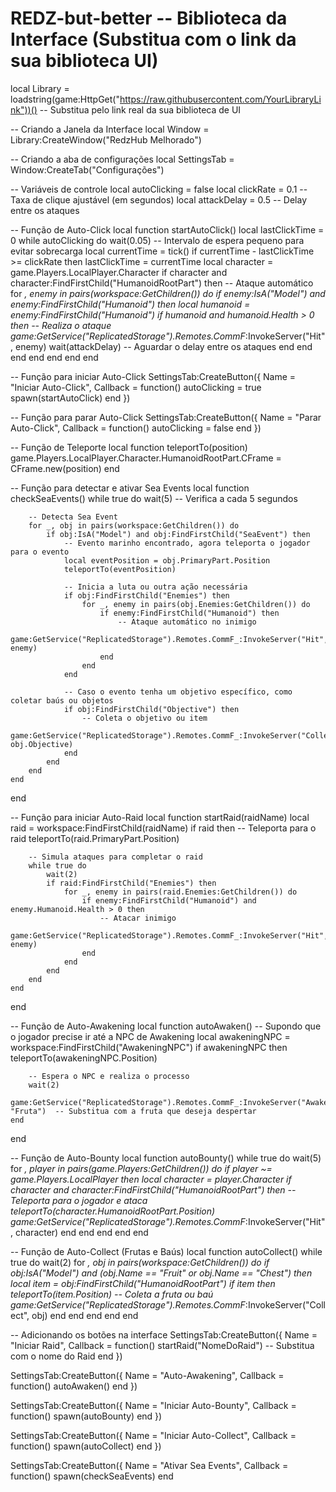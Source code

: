 # REDZ-but-better                                                                                                                                                                                                                                             -- Biblioteca da Interface (Substitua com o link da sua biblioteca UI)
local Library = loadstring(game:HttpGet("https://raw.githubusercontent.com/YourLibraryLink"))()  -- Substitua pelo link real da sua biblioteca de UI

-- Criando a Janela da Interface
local Window = Library:CreateWindow("RedzHub Melhorado")

-- Criando a aba de configurações
local SettingsTab = Window:CreateTab("Configurações")

-- Variáveis de controle
local autoClicking = false
local clickRate = 0.1  -- Taxa de clique ajustável (em segundos)
local attackDelay = 0.5  -- Delay entre os ataques

-- Função de Auto-Click
local function startAutoClick()
    local lastClickTime = 0
    while autoClicking do
        wait(0.05)  -- Intervalo de espera pequeno para evitar sobrecarga
        local currentTime = tick()
        if currentTime - lastClickTime >= clickRate then
            lastClickTime = currentTime
            local character = game.Players.LocalPlayer.Character
            if character and character:FindFirstChild("HumanoidRootPart") then
                -- Ataque automático
                for _, enemy in pairs(workspace:GetChildren()) do
                    if enemy:IsA("Model") and enemy:FindFirstChild("Humanoid") then
                        local humanoid = enemy:FindFirstChild("Humanoid")
                        if humanoid and humanoid.Health > 0 then
                            -- Realiza o ataque
                            game:GetService("ReplicatedStorage").Remotes.CommF_:InvokeServer("Hit", enemy)
                            wait(attackDelay)  -- Aguardar o delay entre os ataques
                        end
                    end
                end
            end
        end
    end
end

-- Função para iniciar Auto-Click
SettingsTab:CreateButton({
    Name = "Iniciar Auto-Click",
    Callback = function()
        autoClicking = true
        spawn(startAutoClick)
    end
})

-- Função para parar Auto-Click
SettingsTab:CreateButton({
    Name = "Parar Auto-Click",
    Callback = function()
        autoClicking = false
    end
})

-- Função de Teleporte
local function teleportTo(position)
    game.Players.LocalPlayer.Character.HumanoidRootPart.CFrame = CFrame.new(position)
end

-- Função para detectar e ativar Sea Events
local function checkSeaEvents()
    while true do
        wait(5)  -- Verifica a cada 5 segundos

        -- Detecta Sea Event
        for _, obj in pairs(workspace:GetChildren()) do
            if obj:IsA("Model") and obj:FindFirstChild("SeaEvent") then
                -- Evento marinho encontrado, agora teleporta o jogador para o evento
                local eventPosition = obj.PrimaryPart.Position
                teleportTo(eventPosition)

                -- Inicia a luta ou outra ação necessária
                if obj:FindFirstChild("Enemies") then
                    for _, enemy in pairs(obj.Enemies:GetChildren()) do
                        if enemy:FindFirstChild("Humanoid") then
                            -- Ataque automático no inimigo
                            game:GetService("ReplicatedStorage").Remotes.CommF_:InvokeServer("Hit", enemy)
                        end
                    end
                end

                -- Caso o evento tenha um objetivo específico, como coletar baús ou objetos
                if obj:FindFirstChild("Objective") then
                    -- Coleta o objetivo ou item
                    game:GetService("ReplicatedStorage").Remotes.CommF_:InvokeServer("Collect", obj.Objective)
                end
            end
        end
    end
end

-- Função para iniciar Auto-Raid
local function startRaid(raidName)
    local raid = workspace:FindFirstChild(raidName)
    if raid then
        -- Teleporta para o raid
        teleportTo(raid.PrimaryPart.Position)
        
        -- Simula ataques para completar o raid
        while true do
            wait(2)
            if raid:FindFirstChild("Enemies") then
                for _, enemy in pairs(raid.Enemies:GetChildren()) do
                    if enemy:FindFirstChild("Humanoid") and enemy.Humanoid.Health > 0 then
                        -- Atacar inimigo
                        game:GetService("ReplicatedStorage").Remotes.CommF_:InvokeServer("Hit", enemy)
                    end
                end
            end
        end
    end
end

-- Função de Auto-Awakening
local function autoAwaken()
    -- Supondo que o jogador precise ir até a NPC de Awakening
    local awakeningNPC = workspace:FindFirstChild("AwakeningNPC")
    if awakeningNPC then
        teleportTo(awakeningNPC.Position)

        -- Espera o NPC e realiza o processo
        wait(2)
        game:GetService("ReplicatedStorage").Remotes.CommF_:InvokeServer("Awaken", "Fruta")  -- Substitua com a fruta que deseja despertar
    end
end

-- Função de Auto-Bounty
local function autoBounty()
    while true do
        wait(5)
        for _, player in pairs(game.Players:GetChildren()) do
            if player ~= game.Players.LocalPlayer then
                local character = player.Character
                if character and character:FindFirstChild("HumanoidRootPart") then
                    -- Teleporta para o jogador e ataca
                    teleportTo(character.HumanoidRootPart.Position)
                    game:GetService("ReplicatedStorage").Remotes.CommF_:InvokeServer("Hit", character)
                end
            end
        end
    end
end

-- Função de Auto-Collect (Frutas e Baús)
local function autoCollect()
    while true do
        wait(2)
        for _, obj in pairs(workspace:GetChildren()) do
            if obj:IsA("Model") and (obj.Name == "Fruit" or obj.Name == "Chest") then
                local item = obj:FindFirstChild("HumanoidRootPart")
                if item then
                    teleportTo(item.Position)
                    -- Coleta a fruta ou baú
                    game:GetService("ReplicatedStorage").Remotes.CommF_:InvokeServer("Collect", obj)
                end
            end
        end
    end
end

-- Adicionando os botões na interface
SettingsTab:CreateButton({
    Name = "Iniciar Raid",
    Callback = function()
        startRaid("NomeDoRaid")  -- Substitua com o nome do Raid
    end
})

SettingsTab:CreateButton({
    Name = "Auto-Awakening",
    Callback = function()
        autoAwaken()
    end
})

SettingsTab:CreateButton({
    Name = "Iniciar Auto-Bounty",
    Callback = function()
        spawn(autoBounty)
    end
})

SettingsTab:CreateButton({
    Name = "Iniciar Auto-Collect",
    Callback = function()
        spawn(autoCollect)
    end
})

SettingsTab:CreateButton({
    Name = "Ativar Sea Events",
    Callback = function()
        spawn(checkSeaEvents)
    end
